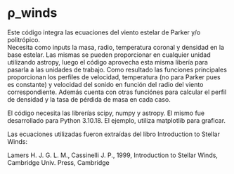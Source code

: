 # ρ_winds

Este código integra las ecuaciones del viento estelar de Parker y/o politrópico.  
Necesita como inputs la masa, radio, temperatura coronal y densidad en la base estelar. Las mismas se pueden proporcionar en cualquier unidad utilizando astropy, luego el código aprovecha esta misma libería para pasarla a las unidades de trabajo.
Como resultado las funciones principales proporcionan los perfiles de velocidad, temperatura (no para Parker pues es constante) y velocidad del sonido en función del radio del viento correspondiente. Además cuenta con otras funciónes para calcular el perfil de densidad y la tasa de pérdida de masa en cada caso.

El código necesita las librerías scipy, numpy y astropy. El mismo fue desarrollado para Python 3.10.18.
El ejemplo, utiliza matplotlib para graficar.

Las ecuaciones utilizadas fueron extraídas del libro Introduction to Stellar Winds:

Lamers H. J. G. L. M., Cassinelli J. P., 1999, Introduction to Stellar Winds, Cambridge Univ. Press, Cambridge

